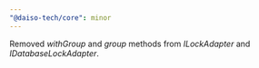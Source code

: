 ```yaml
---
"@daiso-tech/core": minor
---
```


Removed <i>withGroup</i> and <i>group</i> methods from <i>ILockAdapter</i> and <i>IDatabaseLockAdapter</i>.
